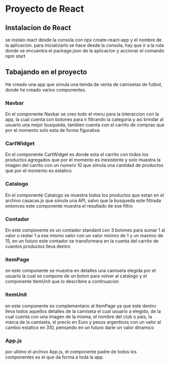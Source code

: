 # Proyecto de React

## Instalacion de React

se instalo react desde la consola con npx create-react-app y el nombre de la aplicacion.
para inicializarlo se hace desde la consola, hay que ir a la ruta donde se encuentra el package.json de la aplicacion y accionar el comando npm start

## Tabajando en el proyecto

He creado una app que simula una tienda de venta de camisetas de futbol, donde he creado varios componentes.

### Navbar

En el componente Navbar se creo todo el menu para la interaccion con la app, la cual cuenta con botones para ir filtrando la categoria y asi brindar al usuario una mejor busqueda, tambien cuenta con el carrito de compras que por el momento solo esta de forma figurativa

### CartWidget

En el componente CartWidget es donde esta el carrito con todos los productos agregados que por el momento es inexistente y solo muestra la imagen del carrito con un numero 10 que simula una cantidad de productos que por el momento es estatico

### Catalogo

En el componente Catalogo se muestra todos los productos que estan en el archivo casacas.js que simula una API, salvo que la busqueda este filtrada entonces este componente muestra el resultado de ese filtro

### Contador

En este componente es un contador standard con 3 botones para sumar 1 al valor o restar 1 a ese mismo valor con un valor minimo de 1 y  un maximo de 15, en un futuro este contador se transformara en la cuenta del carrito de cuantos productos lleva dentro

### ItemPage

en este componente se muestra en detalles una camiseta elegida por el usuario la cual se compone de un boton para volver al catalogo y el componente ItemUnit que lo describire a continuacion

### ItemUnit

en este componente es complementario al ItemPage ya que este dentro lleva todos aquellos detalles de la camiseta el cual usuario a elegido, de la cual cuenta con una imagen de la misma, el nombre del club o pais, la marca de la camiseta, el precio en Euro y pesos argentinos con un valor al cambio estatico en 310, pensando en un futuro darle un valor dinamico

### App.js

por ultimo el archivo App.js, el componente padre de todos los componentes es el que da forma a toda la app.


